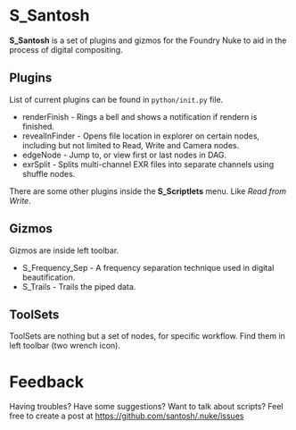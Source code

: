 # S\_Santosh
**S\_Santosh** is a set of plugins and gizmos for the Foundry Nuke to aid in the process of digital compositing.

## Plugins
List of current plugins can be found in `python/init.py` file.

 * renderFinish - Rings a bell and shows a notification if rendern is finished.
 * revealInFinder - Opens file location in explorer on certain nodes, including but not limited to Read, Write and Camera nodes.
 * edgeNode - Jump to, or view first or last nodes in DAG.
 * exrSplit - Splits multi-channel EXR files into separate channels using shuffle nodes.

There are some other plugins inside the **S\_Scriptlets** menu. Like *Read from Write*.

## Gizmos
Gizmos are inside left toolbar. 

 * S\_Frequency\_Sep - A frequency separation technique used in digital beautification.
 * S\_Trails - Trails the piped data.

## ToolSets
ToolSets are nothing but a set of nodes, for specific workflow. Find them in left toolbar (two wrench icon).
 
# Feedback
Having troubles? Have some suggestions? Want to talk about scripts? Feel free to create a post at https://github.com/santosh/.nuke/issues

<!-- # Install  -->

<!-- # Configure -->

<!-- # Highlights -->

<!-- # Contribute -->

<!-- # FAQ -->

<!-- # Related -->

<!-- # License -->